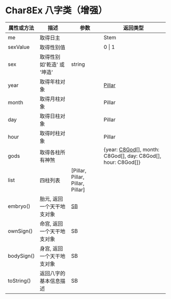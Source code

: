 # Char8Ex 八字类（增强）

| 属性或方法  | 描述 | 参数  | 返回类型 |
| --- | ---  | --- | --- |
| me | 取得日主 | | Stem |
| sexValue | 取得性别值  | | 0 \| 1 |
| sex | 取得性别 如'乾造' 或 '坤造' | string |
| year | 取得年柱对象 | | [Pillar](./pillar.md) |
| month | 取得月柱对象 | | Pillar |
| day | 取得日柱对象 | | Pillar |
| hour | 取得时柱对象 | | Pillar |
| gods | 取得各柱所有神煞 | | {year: [C8God](./c8God.md)[], month: C8God[], day: C8God[], hour: C8God[]} |
| list | 四柱列表 | [Pillar, Pillar, Pillar, Pillar] |
| embryo() | 胎元, 返回一个天干地支对象 | [SB](./sb.md) |
| ownSign() | 命宫, 返回一个天干地支对象 | SB |
| bodySign() | 身宫, 返回一个天干地支对象 | SB |
| toString() | 返回八字的基本信息描述| SB |
